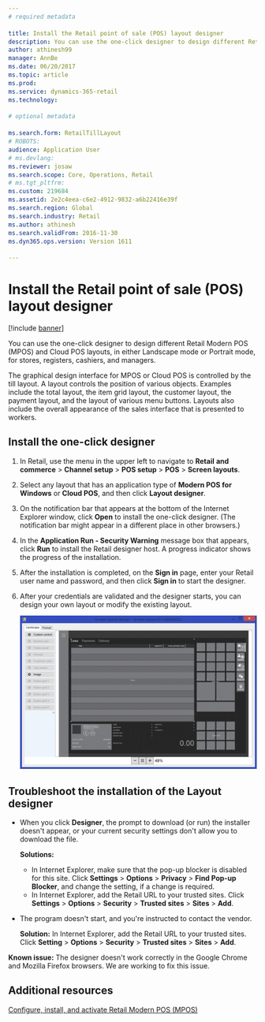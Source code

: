 ```yaml
---
# required metadata

title: Install the Retail point of sale (POS) layout designer
description: You can use the one-click designer to design different Retail Modern POS (MPOS) and Cloud POS layouts, in either Landscape mode or Portrait mode, for stores, registers, cashiers, and managers.
author: athinesh99
manager: AnnBe
ms.date: 06/20/2017
ms.topic: article
ms.prod: 
ms.service: dynamics-365-retail
ms.technology: 

# optional metadata

ms.search.form: RetailTillLayout
# ROBOTS: 
audience: Application User
# ms.devlang: 
ms.reviewer: josaw
ms.search.scope: Core, Operations, Retail
# ms.tgt_pltfrm: 
ms.custom: 219684
ms.assetid: 2e2c4eea-c6e2-4912-9832-a6b22416e39f
ms.search.region: Global
ms.search.industry: Retail
ms.author: athinesh
ms.search.validFrom: 2016-11-30
ms.dyn365.ops.version: Version 1611

---
```


# Install the Retail point of sale (POS) layout designer

[!include [banner](includes/banner.md)]

You can use the one-click designer to design different Retail Modern POS (MPOS) and Cloud POS layouts, in either Landscape mode or Portrait mode, for stores, registers, cashiers, and managers.

The graphical design interface for MPOS or Cloud POS is controlled by the till layout. A layout controls the position of various objects. Examples include the total layout, the item grid layout, the customer layout, the payment layout, and the layout of various menu buttons. Layouts also include the overall appearance of the sales interface that is presented to workers.

## Install the one-click designer

1. In Retail, use the menu in the upper left to navigate to **Retail** **and commerce** &gt; **Channel setup** &gt; **POS setup** &gt; **POS** &gt; **Screen layouts**.
2. Select any layout that has an application type of **Modern POS for Windows** or **Cloud POS**, and then click **Layout designer**.
3. On the notification bar that appears at the bottom of the Internet Explorer window, click **Open** to install the one-click designer. (The notification bar might appear in a different place in other browsers.)
4. In the **Application Run - Security Warning** message box that appears, click **Run** to install the Retail designer host. A progress indicator shows the progress of the installation.
5. After the installation is completed, on the **Sign in** page, enter your Retail user name and password, and then click **Sign in** to start the designer.
6. After your credentials are validated and the designer starts, you can design your own layout or modify the existing layout.

    [![Layout in the one-click designer](./media/screenlayoutdesign_mposdownload-1024x664.png)](./media/screenlayoutdesign_mposdownload.png)

## Troubleshoot the installation of the Layout designer

- When you click **Designer**, the prompt to download (or run) the installer doesn't appear, or your current security settings don't allow you to download the file. 

    **Solutions:**

    - In Internet Explorer, make sure that the pop-up blocker is disabled for this site. Click **Settings** &gt; **Options** &gt; **Privacy** &gt; **Find Pop-up Blocker**, and change the setting, if a change is required.
    - In Internet Explorer, add the Retail URL to your trusted sites. Click **Settings** &gt; **Options** &gt; **Security** &gt; **Trusted sites** &gt; **Sites** &gt; **Add**.

- The program doesn't start, and you're instructed to contact the vendor.

    **Solution:** In Internet Explorer, add the Retail URL to your trusted sites. Click **Setting** &gt; **Options** &gt; **Security** &gt; **Trusted sites** &gt; **Sites** &gt; **Add**.

**Known issue:** The designer doesn't work correctly in the Google Chrome and Mozilla Firefox browsers. We are working to fix this issue.

## Additional resources

[Configure, install, and activate Retail Modern POS (MPOS)](retail-modern-pos-device-activation.md)
